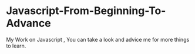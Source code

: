 # Javascript-From-Beginning-To-Advance
My Work on Javascript , You can take a look and advice me for more things to learn.
